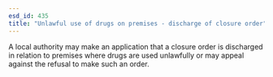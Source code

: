 ```yaml
---
esd_id: 435
title: "Unlawful use of drugs on premises - discharge of closure order"
---
```


A local authority may make an application that a closure order is discharged in relation to premises where drugs are used unlawfully or may appeal against the refusal to make such an order.

